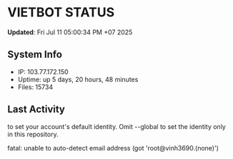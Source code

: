 # VIETBOT STATUS
**Updated**: Fri Jul 11 05:00:34 PM +07 2025

## System Info
- IP: 103.77.172.150
- Uptime: up 5 days, 20 hours, 48 minutes
- Files: 15734

## Last Activity

to set your account's default identity.
Omit --global to set the identity only in this repository.

fatal: unable to auto-detect email address (got 'root@vinh3690.(none)')
